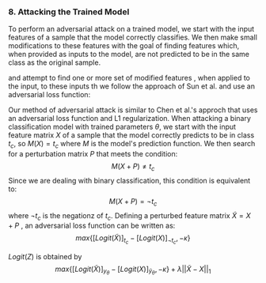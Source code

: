 









### 8. Attacking the Trained Model

To perform an adversarial attack on a trained model, we start with the input features of a sample that the model correctly classifies. We then make small modifications to these features with the goal of finding features which, when provided as inputs to the model, are not predicted to be in the same class as the original sample. 

and attempt to find one or more set of modified features , when applied to the input,  to these inputs th we follow the approach of Sun et al. and use an adversarial loss function:





Our method of adversarial attack is similar to Chen et al.'s approch that uses an adversarial loss function and L1 regularization. When attacking a binary classification model with trained parameters $\theta$, we start with the input feature matrix $X$ of a sample that the model correctly predicts to be in class $t_{c}$, so  $M(X) = t_{c}$ where $M$ is the model's prediction function. We then search for a perturbation matrix $P$ that meets the condition:
$$
M(X + P) \ne t_{c}
$$
Since we are dealing with binary classification, this condition is equivalent to:
$$
M(X + P) = \neg{t_{c}}
$$
where $\neg{t_c}$ is the negationz of $t_c$. Defining a perturbed feature matrix $\widetilde{X} = X + P$ , an adversarial loss function can be written as:
$$
max\{[Logit(\widetilde{X})]_{t_c} - [Logit(X)]_{\neg{t_c}}, - \kappa \}
$$

 $Logit(Z)$ is obtained by 
$$
max\{[Logit(\widetilde{X})]_{y_\theta} - [Logit(X)]_{\widetilde{y}_\theta}, - \kappa \} + \lambda||\widetilde{X}-X||_1
$$



